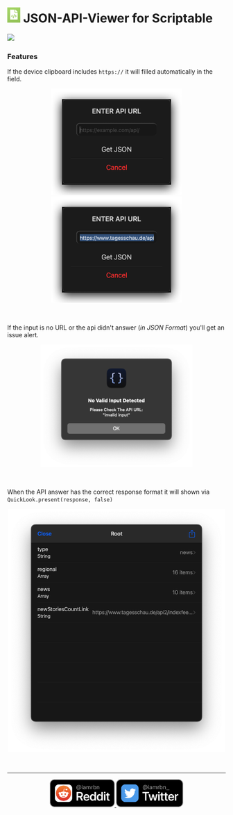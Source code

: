 # <img title="JSON Viewer Icon Scriptable" src="Images/JSON_viewer_icon.png" width="30"> JSON-API-Viewer for Scriptable
![](https://img.shields.io/badge/Version-1.2-green.svg?style=flat) 

### Features
If the device clipboard includes `https://` it will filled automatically in the field.

<p align="center">
<img title="Empty Field because the clipboard doesnt include 'https://'" src="Images/emptyField.png" width="300">
  <img title="Automatically filled field from clipboard" src="Images/filledField.png" width="300">
  </p>

<br>

If the input is no URL or the api didn't answer (_in JSON Format_) you'll get an issue alert.

<p align="center">
<img title="Issue alert if the URL input is invalid" src="Images/issueAlert.png" width="350">
  </p>
  
<br>

When the API answer has the correct response format it will shown via `QuickLook.present(response, false)`
<p align="center">
<img title="How the API JSON response will presents" src="Images/presentJSON-API.png" width="500">
  </p>
<br>

***

<div class="images">
<p align="center">
  <a href="https://reddit.com/user/iamrbn/">
    <img title="My second Reddit @iamrbn" src="https://github.com/iamrbn/slack-status/blob/08d06ec886dcef950a8acbf4983940ad7fb8bed9/Images/Badges/reddit_black_iamrbn.png" width="150"/>
  </a>
  <a href="https://twitter.com/iamrbn_/">
    <img title="Follow Me On Twitter @iamrbn_" src="https://github.com/iamrbn/slack-status/blob/ae62582b728c2e2ad8ea6a55cc7729cf71bfaeab/Images/Badges/twitter_black.png" width="155"/>
  </a>
</p>
</div>
